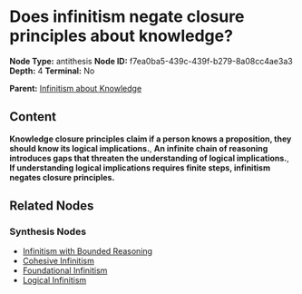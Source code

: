 # Does infinitism negate closure principles about knowledge?

**Node Type:** antithesis
**Node ID:** f7ea0ba5-439c-439f-b279-8a08cc4ae3a3
**Depth:** 4
**Terminal:** No

**Parent:** [Infinitism about Knowledge](infinitism-about-knowledge-synthesis-3e66b9e9-1d55-48b3-9366-6997deb0b5a4.md)

## Content

**Knowledge closure principles claim if a person knows a proposition, they should know its logical implications.**, **An infinite chain of reasoning introduces gaps that threaten the understanding of logical implications.**, **If understanding logical implications requires finite steps, infinitism negates closure principles.**

## Related Nodes

### Synthesis Nodes

- [Infinitism with Bounded Reasoning](infinitism-with-bounded-reasoning-synthesis-8f973b4b-7d7b-409a-81a4-fc3500b7a663.md)
- [Cohesive Infinitism](cohesive-infinitism-synthesis-226bb4ef-8f8a-4046-b118-f91c917fcacf.md)
- [Foundational Infinitism](foundational-infinitism-synthesis-1d03af00-e04b-483e-9115-e7bd7cfba6a0.md)
- [Logical Infinitism](logical-infinitism-synthesis-da9bcc6f-7830-410b-ae08-8f93487b3a04.md)
